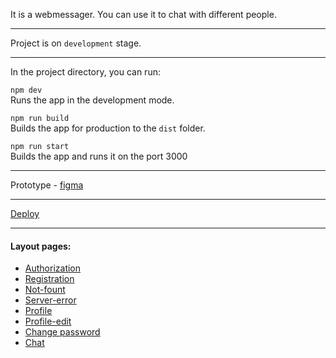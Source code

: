 It is a webmessager. You can use it to chat with different people.

---

Project is on `development` stage.

---

In the project directory, you can run:

`npm dev`  
Runs the app in the development mode.

`npm run build`  
Builds the app for production to the `dist` folder.

`npm run start`  
Builds the app and runs it on the port 3000

---

Prototype - [figma](<https://www.figma.com/file/oQ3kyUDR4I6AhTo28O2TUq/chat-(Community)?type=design&node-id=3%3A570&mode=design&t=XPxmtvdhzisHF4EZ-1>)

---

[Deploy](https://radiant-maamoul-3b0646.netlify.app/)

---

#### Layout pages:

- [Authorization](https://radiant-maamoul-3b0646.netlify.app/src/pages/authorization/)
- [Registration](https://radiant-maamoul-3b0646.netlify.app/src/pages/registration/)
- [Not-fount](https://radiant-maamoul-3b0646.netlify.app/src/pages/not-found/)
- [Server-error](https://radiant-maamoul-3b0646.netlify.app/src/pages/server-error/)
- [Profile](https://radiant-maamoul-3b0646.netlify.app/src/pages/profile/profile)
- [Profile-edit](https://radiant-maamoul-3b0646.netlify.app/src/pages/profile/profile-edit)
- [Change password](https://radiant-maamoul-3b0646.netlify.app/src/pages/profile/change-password)
- [Chat](https://radiant-maamoul-3b0646.netlify.app/src/pages/chat/chat)
